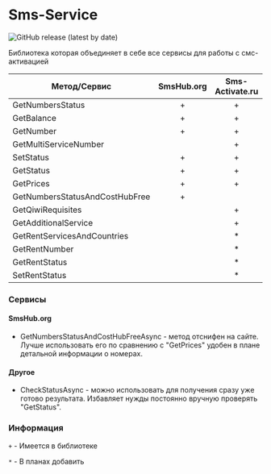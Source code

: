 # Sms-Service

![GitHub release (latest by date)](https://img.shields.io/badge/C%23%20-%20.Net%20Framework%204.5.2-blueviolet)

Библиотека которая объединяет в себе все сервисы для работы с смс-активацией

|Метод/Сервис| SmsHub.org|Sms-Activate.ru|5sim.net|Onlinesim.ru|Simsms.org|Sms-Reg.com|
|---|:---:|:---:|:---:|:---:|:---:|:---:|
|GetNumbersStatus|+|+|||||
|GetBalance|+|+|||||
|GetNumber|+|+|||||
|GetMultiServiceNumber||+|||||
|SetStatus|+|+|||||
|GetStatus|+|+|||||
|GetPrices|+|+|||||
|GetNumbersStatusAndCostHubFree|+||||||
|GetQiwiRequisites|| + |||||
|GetAdditionalService|| + |||||
|GetRentServicesAndCountries|| * |||||
|GetRentNumber|| * |||||
|GetRentStatus|| * |||||
|SetRentStatus|| * |||||

### Сервисы
#### SmsHub.org
- GetNumbersStatusAndCostHubFreeAsync - метод отснифен на сайте. Лучше использовать его по сравнению с "GetPrices" удобен в плане детальной информации о номерах.

#### Другое 
- CheckStatusAsync - можно использовать для получения сразу уже готово результата. Избавляет нужды постоянно вручную проверять "GetStatus".

### Информация
`+` - Имеется в библиотеке

`*` - В планах добавить
